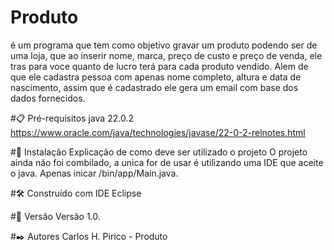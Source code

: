 # Produto
é um programa que tem como objetivo gravar um produto podendo ser de uma loja, que ao inserir nome, marca, preço de custo e preço de venda, ele tras para voce quanto de lucro terá para cada produto vendido.
Alem de que ele cadastra pessoa com apenas nome completo, altura e data de nascimento, assim que é cadastrado ele gera um email com base dos dados fornecidos.

#📋 Pré-requisitos
java 22.0.2
https://www.oracle.com/java/technologies/javase/22-0-2-relnotes.html

#🔧 Instalação
Explicação de como deve ser utilizado o projeto
O projeto ainda não foi combilado, a unica for de usar é utilizando uma IDE que aceite o java.
Apenas inicar /bin/app/Main.java.

#🛠️ Construído com
IDE Eclipse

#📌 Versão
Versão 1.0.

#✒️ Autores
Carlos H. Pirico - Produto
